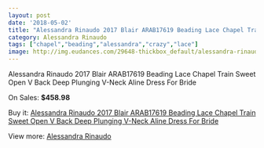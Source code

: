 ```yaml
---
layout: post
date: '2018-05-02'
title: "Alessandra Rinaudo 2017 Blair ARAB17619 Beading Lace Chapel Train Sweet Open V Back Deep Plunging V-Neck Aline Dress For Bride"
category: Alessandra Rinaudo
tags: ["chapel","beading","alessandra","crazy","lace"]
image: http://img.eudances.com/29648-thickbox_default/alessandra-rinaudo-2017-blair-arab17619-beading-lace-chapel-train-sweet-open-v-back-deep-plunging-v-neck-aline-dress-for-bride.jpg
---
```

Alessandra Rinaudo 2017 Blair ARAB17619 Beading Lace Chapel Train Sweet Open V Back Deep Plunging V-Neck Aline Dress For Bride

On Sales: **$458.98**
<a href="https://www.eudances.com/en/alessandra-rinaudo/9586-alessandra-rinaudo-2017-blair-arab17619-beading-lace-chapel-train-sweet-open-v-back-deep-plunging-v-neck-aline-dress-for-bride.html"><amp-img layout="responsive" width="600" height="600" src="//img.eudances.com/29648-thickbox_default/alessandra-rinaudo-2017-blair-arab17619-beading-lace-chapel-train-sweet-open-v-back-deep-plunging-v-neck-aline-dress-for-bride.jpg" alt="Alessandra Rinaudo 2017 Blair ARAB17619 Beading Lace Chapel Train Sweet Open V Back Deep Plunging V-Neck Aline Dress For Bride 0" /></a>
<a href="https://www.eudances.com/en/alessandra-rinaudo/9586-alessandra-rinaudo-2017-blair-arab17619-beading-lace-chapel-train-sweet-open-v-back-deep-plunging-v-neck-aline-dress-for-bride.html"><amp-img layout="responsive" width="600" height="600" src="//img.eudances.com/29656-thickbox_default/alessandra-rinaudo-2017-blair-arab17619-beading-lace-chapel-train-sweet-open-v-back-deep-plunging-v-neck-aline-dress-for-bride.jpg" alt="Alessandra Rinaudo 2017 Blair ARAB17619 Beading Lace Chapel Train Sweet Open V Back Deep Plunging V-Neck Aline Dress For Bride 1" /></a>
<a href="https://www.eudances.com/en/alessandra-rinaudo/9586-alessandra-rinaudo-2017-blair-arab17619-beading-lace-chapel-train-sweet-open-v-back-deep-plunging-v-neck-aline-dress-for-bride.html"><amp-img layout="responsive" width="600" height="600" src="//img.eudances.com/29655-thickbox_default/alessandra-rinaudo-2017-blair-arab17619-beading-lace-chapel-train-sweet-open-v-back-deep-plunging-v-neck-aline-dress-for-bride.jpg" alt="Alessandra Rinaudo 2017 Blair ARAB17619 Beading Lace Chapel Train Sweet Open V Back Deep Plunging V-Neck Aline Dress For Bride 2" /></a>
<a href="https://www.eudances.com/en/alessandra-rinaudo/9586-alessandra-rinaudo-2017-blair-arab17619-beading-lace-chapel-train-sweet-open-v-back-deep-plunging-v-neck-aline-dress-for-bride.html"><amp-img layout="responsive" width="600" height="600" src="//img.eudances.com/29654-thickbox_default/alessandra-rinaudo-2017-blair-arab17619-beading-lace-chapel-train-sweet-open-v-back-deep-plunging-v-neck-aline-dress-for-bride.jpg" alt="Alessandra Rinaudo 2017 Blair ARAB17619 Beading Lace Chapel Train Sweet Open V Back Deep Plunging V-Neck Aline Dress For Bride 3" /></a>
<a href="https://www.eudances.com/en/alessandra-rinaudo/9586-alessandra-rinaudo-2017-blair-arab17619-beading-lace-chapel-train-sweet-open-v-back-deep-plunging-v-neck-aline-dress-for-bride.html"><amp-img layout="responsive" width="600" height="600" src="//img.eudances.com/29653-thickbox_default/alessandra-rinaudo-2017-blair-arab17619-beading-lace-chapel-train-sweet-open-v-back-deep-plunging-v-neck-aline-dress-for-bride.jpg" alt="Alessandra Rinaudo 2017 Blair ARAB17619 Beading Lace Chapel Train Sweet Open V Back Deep Plunging V-Neck Aline Dress For Bride 4" /></a>
<a href="https://www.eudances.com/en/alessandra-rinaudo/9586-alessandra-rinaudo-2017-blair-arab17619-beading-lace-chapel-train-sweet-open-v-back-deep-plunging-v-neck-aline-dress-for-bride.html"><amp-img layout="responsive" width="600" height="600" src="//img.eudances.com/29652-thickbox_default/alessandra-rinaudo-2017-blair-arab17619-beading-lace-chapel-train-sweet-open-v-back-deep-plunging-v-neck-aline-dress-for-bride.jpg" alt="Alessandra Rinaudo 2017 Blair ARAB17619 Beading Lace Chapel Train Sweet Open V Back Deep Plunging V-Neck Aline Dress For Bride 5" /></a>
<a href="https://www.eudances.com/en/alessandra-rinaudo/9586-alessandra-rinaudo-2017-blair-arab17619-beading-lace-chapel-train-sweet-open-v-back-deep-plunging-v-neck-aline-dress-for-bride.html"><amp-img layout="responsive" width="600" height="600" src="//img.eudances.com/29651-thickbox_default/alessandra-rinaudo-2017-blair-arab17619-beading-lace-chapel-train-sweet-open-v-back-deep-plunging-v-neck-aline-dress-for-bride.jpg" alt="Alessandra Rinaudo 2017 Blair ARAB17619 Beading Lace Chapel Train Sweet Open V Back Deep Plunging V-Neck Aline Dress For Bride 6" /></a>
<a href="https://www.eudances.com/en/alessandra-rinaudo/9586-alessandra-rinaudo-2017-blair-arab17619-beading-lace-chapel-train-sweet-open-v-back-deep-plunging-v-neck-aline-dress-for-bride.html"><amp-img layout="responsive" width="600" height="600" src="//img.eudances.com/29650-thickbox_default/alessandra-rinaudo-2017-blair-arab17619-beading-lace-chapel-train-sweet-open-v-back-deep-plunging-v-neck-aline-dress-for-bride.jpg" alt="Alessandra Rinaudo 2017 Blair ARAB17619 Beading Lace Chapel Train Sweet Open V Back Deep Plunging V-Neck Aline Dress For Bride 7" /></a>
<a href="https://www.eudances.com/en/alessandra-rinaudo/9586-alessandra-rinaudo-2017-blair-arab17619-beading-lace-chapel-train-sweet-open-v-back-deep-plunging-v-neck-aline-dress-for-bride.html"><amp-img layout="responsive" width="600" height="600" src="//img.eudances.com/29649-thickbox_default/alessandra-rinaudo-2017-blair-arab17619-beading-lace-chapel-train-sweet-open-v-back-deep-plunging-v-neck-aline-dress-for-bride.jpg" alt="Alessandra Rinaudo 2017 Blair ARAB17619 Beading Lace Chapel Train Sweet Open V Back Deep Plunging V-Neck Aline Dress For Bride 8" /></a>

Buy it: [Alessandra Rinaudo 2017 Blair ARAB17619 Beading Lace Chapel Train Sweet Open V Back Deep Plunging V-Neck Aline Dress For Bride](https://www.eudances.com/en/alessandra-rinaudo/9586-alessandra-rinaudo-2017-blair-arab17619-beading-lace-chapel-train-sweet-open-v-back-deep-plunging-v-neck-aline-dress-for-bride.html "Alessandra Rinaudo 2017 Blair ARAB17619 Beading Lace Chapel Train Sweet Open V Back Deep Plunging V-Neck Aline Dress For Bride")

View more: [Alessandra Rinaudo](https://www.eudances.com/en/147-alessandra-rinaudo "Alessandra Rinaudo")